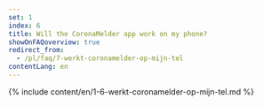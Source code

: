 ```yaml
---
set: 1
index: 6
title: Will the CoronaMelder app work on my phone?
showOnFAQoverview: true
redirect_from: 
  - /pl/faq/7-werkt-coronamelder-op-mijn-tel
contentLang: en
---
```

{% include content/en/1-6-werkt-coronamelder-op-mijn-tel.md %}
